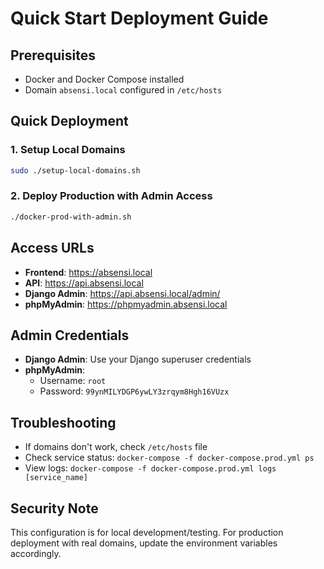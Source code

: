 # Quick Start Deployment Guide

## Prerequisites
- Docker and Docker Compose installed
- Domain `absensi.local` configured in `/etc/hosts`

## Quick Deployment

### 1. Setup Local Domains
```bash
sudo ./setup-local-domains.sh
```

### 2. Deploy Production with Admin Access
```bash
./docker-prod-with-admin.sh
```

## Access URLs
- **Frontend**: https://absensi.local
- **API**: https://api.absensi.local
- **Django Admin**: https://api.absensi.local/admin/
- **phpMyAdmin**: https://phpmyadmin.absensi.local

## Admin Credentials
- **Django Admin**: Use your Django superuser credentials
- **phpMyAdmin**: 
  - Username: `root`
  - Password: `99ynMILYDGP6ywLY3zrqym8Hgh16VUzx`

## Troubleshooting
- If domains don't work, check `/etc/hosts` file
- Check service status: `docker-compose -f docker-compose.prod.yml ps`
- View logs: `docker-compose -f docker-compose.prod.yml logs [service_name]`

## Security Note
This configuration is for local development/testing. For production deployment with real domains, update the environment variables accordingly.
